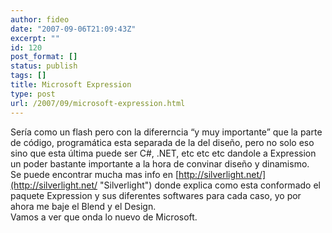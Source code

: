 ```yaml
---
author: fideo
date: "2007-09-06T21:09:43Z"
excerpt: ""
id: 120
post_format: []
status: publish
tags: []
title: Microsoft Expression
type: post
url: /2007/09/microsoft-expression.html
---
```

Sería como un flash pero con la difererncia “y muy importante” que la parte de código, programática esta separada de la del diseño, pero no solo eso sino que esta última puede ser C#, .NET, etc etc etc dandole a Expression un poder bastante importante a la hora de convinar diseño y dinamismo.  
Se puede encontrar mucha mas info en [http://silverlight.net/](http://silverlight.net/ "Silverlight") donde explica como esta conformado el paquete Expression y sus diferentes softwares para cada caso, yo por ahora me baje el Blend y el Design.  
Vamos a ver que onda lo nuevo de Microsoft.
